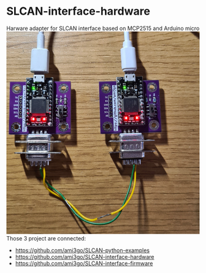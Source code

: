 # SLCAN-interface-hardware
 Harware adapter for SLCAN interface based on MCP2515 and Arduino micro
![](https://github.com/ami3go/SLCAN-interface-hardware/blob/main/Images/20240503_131527.jpg)
 Those 3 project are connected: 
 - https://github.com/ami3go/SLCAN-python-examples
 - https://github.com/ami3go/SLCAN-interface-hardware
 - https://github.com/ami3go/SLCAN-interface-firmware

